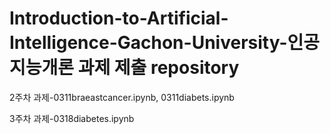 # Introduction-to-Artificial-Intelligence-Gachon-University-인공지능개론 과제 제출 repository
2주차 과제-0311braeastcancer.ipynb, 0311diabets.ipynb

3주차 과제-0318diabetes.ipynb
